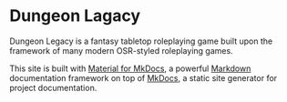 # Dungeon Lagacy

Dungeon Legacy is a fantasy tabletop roleplaying game built upon the framework of many modern OSR-styled roleplaying games.

This site is built with [Material for MkDocs](https://squidfunk.github.io/mkdocs-material/getting-started/), a powerful [Markdown](https://www.markdownguide.org) documentation framework on top of [MkDocs](https://www.mkdocs.org), a static site generator for project documentation.